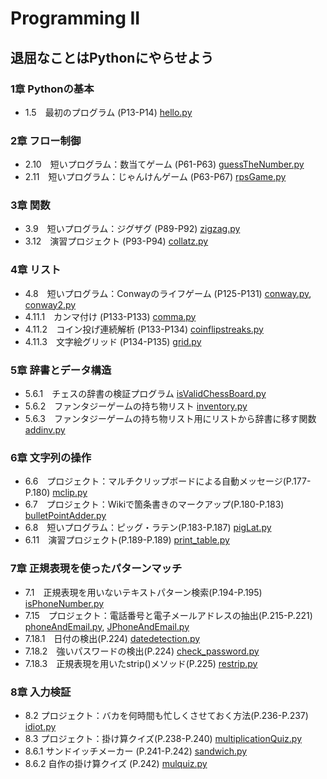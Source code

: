# Programming II

## 退屈なことはPythonにやらせよう
### 1章 Pythonの基本
* 1.5　最初のプログラム (P13-P14) [hello.py](TextBook/CH01/hello.py)

### 2章 フロー制御
* 2.10　短いプログラム：数当てゲーム (P61-P63) [guessTheNumber.py](TextBook/CH02/guessTheNumber.py)
* 2.11　短いプログラム：じゃんけんゲーム (P63-P67) [rpsGame.py](TextBook/CH02/rpsGame.py)

### 3章 関数
* 3.9　短いプログラム：ジグザグ (P89-P92) [zigzag.py](TextBook/CH03/zigzag.py)
* 3.12　演習プロジェクト (P93-P94) [collatz.py](TextBook/CH03/collatz.py)

### 4章 リスト
* 4.8　短いプログラム：Conwayのライフゲーム (P125-P131) [conway.py](TextBook/CH04/conway.py), [conway2.py](TextBook/CH04/conway2.py)
* 4.11.1　カンマ付け  (P133-P133) [comma.py](TextBook/CH04/comma.py)
* 4.11.2　コイン投げ連続解析 (P133-P134) [coinflipstreaks.py](TextBook/CH04/coinflipstreaks.py)
* 4.11.3　文字絵グリッド (P134-P135) [grid.py](TextBook/CH04/grid.py)

### 5章 辞書とデータ構造
* 5.6.1　チェスの辞書の検証プログラム [isValidChessBoard.py](TextBook/CH05/isValidChessBoard.py)
* 5.6.2　ファンタジーゲームの持ち物リスト [inventory.py](TextBook/CH05/inventory.py)
* 5.6.3　ファンタジーゲームの持ち物リスト用にリストから辞書に移す関数 [addinv.py](TextBook/CH05/addinv.py)

### 6章 文字列の操作
* 6.6　プロジェクト：マルチクリップボードによる自動メッセージ(P.177-P.180) [mclip.py](TextBook/CH06/mclip.py)
* 6.7　プロジェクト：Wikiで箇条書きのマークアップ(P.180-P.183) [bulletPointAdder.py](TextBook/CH06/bulletPointAdder.py)
* 6.8　短いプログラム：ピッグ・ラテン(P.183-P.187) [pigLat.py](TextBook/CH06/pigLat.py)
* 6.11　演習プロジェクト(P.189-P.189) [print_table.py](TextBook/CH06/print_table.py)

### 7章 正規表現を使ったパターンマッチ
* 7.1　正規表現を用いないテキストパターン検索(P.194-P.195) [isPhoneNumber.py](TextBook/CH07/isPhoneNumber.py)
* 7.15　プロジェクト：電話番号と電子メールアドレスの抽出(P.215-P.221) [phoneAndEmail.py](TextBook/CH07/phoneAndEmail.py), [JPhoneAndEmail.py](TextBook/CH07/JPhoneAndEmail.py)
* 7.18.1　日付の検出(P.224)  [datedetection.py](TextBook/CH07/datedetection.py)
* 7.18.2　強いパスワードの検出(P.224) [check_password.py](TextBook/CH07/check_password.py)
* 7.18.3　正規表現を用いたstrip()メソッド(P.225) [restrip.py](TextBook/CH07/restrip.py)

### 8章 入力検証
* 8.2 プロジェクト：バカを何時間も忙しくさせておく方法(P.236-P.237) [idiot.py](TextBook/CH08/idiot.py)
* 8.3 プロジェクト：掛け算クイズ(P.238-P.240) [multiplicationQuiz.py](TextBook/CH08/multiplicationQuiz.py)
* 8.6.1 サンドイッチメーカー (P.241-P.242) [sandwich.py](TextBook/CH08/sandwich.py)
* 8.6.2 自作の掛け算クイズ (P.242) [mulquiz.py](TextBook/CH08/mulquiz.py)